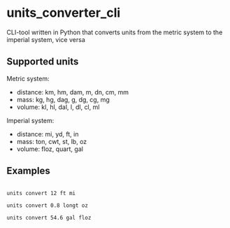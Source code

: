 # units_converter_cli

CLI-tool written in Python that converts units from the metric system to the imperial system, vice versa

## Supported units

Metric system: 

- distance: km, hm, dam, m, dn, cm, mm
- mass: kg, hg, dag, g, dg, cg, mg
- volume: kl, hl, dal, l, dl, cl, ml

Imperial system:

- distance: mi, yd, ft, in
- mass: ton, cwt, st, lb, oz
- volume: floz, quart, gal

## Examples

```

units convert 12 ft mi

units convert 0.8 longt oz

units convert 54.6 gal floz

```
